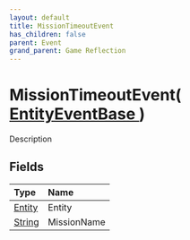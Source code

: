 ```yaml
---
layout: default
title: MissionTimeoutEvent
has_children: false
parent: Event
grand_parent: Game Reflection
---
```

# MissionTimeoutEvent( [ EntityEventBase ](/riftbreaker-wiki/docs/game-reflection/events/entity_event_base/) )
Description 

## Fields

| Type | Name |
|:----------|:--------------|
| [Entity](/riftbreaker-wiki/docs/game-reflection/classes/entity/) | Entity |
| [String](/riftbreaker-wiki/docs/game-reflection/components/string/) | MissionName |

